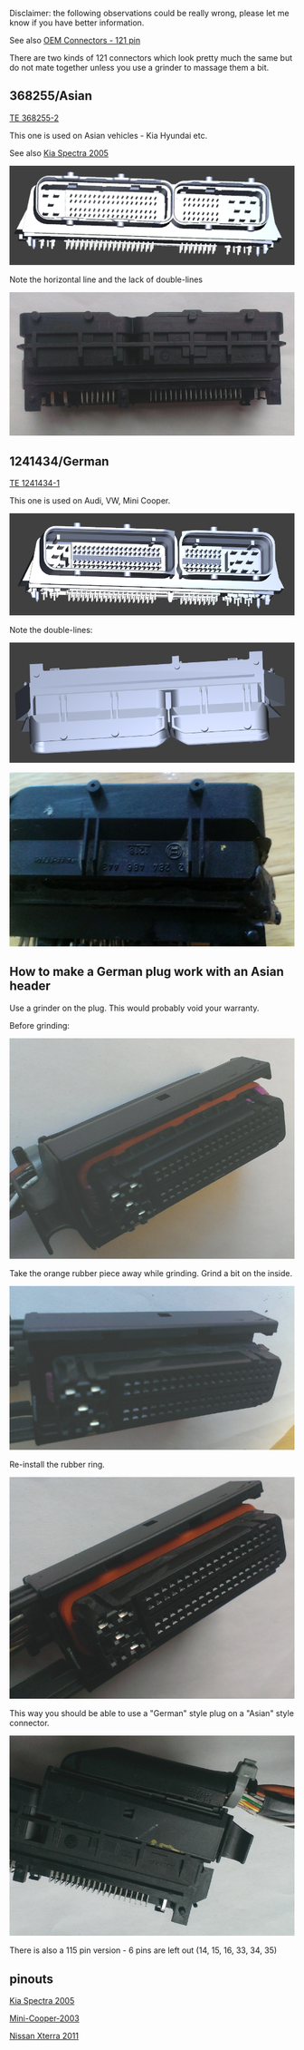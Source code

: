 Disclaimer: the following observations could be really wrong, please let me know if you have better information. 

See also [OEM Connectors - 121 pin](OEM-connectors#121-pin)


There are two kinds of 121 connectors which look pretty much the same but do not mate together unless you use a grinder to massage them a bit.


## 368255/Asian
[TE 368255-2](http://www.te.com/catalog/pn/en/368255-2)

This one is used on Asian vehicles - Kia Hyundai etc.

See also [Kia Spectra 2005](Kia-Spectra-2005)

![368255 Asian render](Hardware/connectors/368255_render.png)

Note the horizontal line and the lack of double-lines

![368255 Asian Top Photo](Hardware/connectors/368255_top.jpg)

## 1241434/German

[TE 1241434-1](http://www.te.com/catalog/pn/en/1241434-1)

This one is used on Audi, VW, Mini Cooper.

![1241434 German render](Hardware/connectors/1241434_render.png)

Note the double-lines:

![1241434 German render Top](Hardware/connectors/1241434_render_top.png)

![1241434 German Top Photo](Hardware/connectors/1241434_top.jpg)

## How to make a German plug work with an Asian header

Use a grinder on the plug. This would probably void your warranty.

Before grinding:

![Before Shaving](Hardware/connectors/before_shaving.jpg)

Take the orange rubber piece away while grinding. Grind a bit on the inside.

![After Shaving](Hardware/connectors/after_shaving.jpg)

Re-install the rubber ring.

![After Shaving With Gasket](Hardware/connectors/after_shaving_2.jpg)

This way you should be able to use a "German" style plug on a "Asian" style connector.

![Final Result](Hardware/connectors/final_result.jpg)


There is also a 115 pin version - 6 pins are left out (14, 15, 16, 33, 34, 35)

## pinouts

[Kia Spectra 2005](Kia-Spectra-2005)

[Mini-Cooper-2003](Mini-Cooper-2003)

[Nissan Xterra 2011](Nissan-Xterra-2011)
